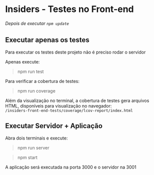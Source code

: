 # Insiders - Testes no Front-end

###### Depois de executar `npm update`

## Executar apenas os testes
Para executar os testes deste projeto n&atilde;o &eacute; preciso rodar o servidor

Apenas execute:
> npm run test

Para verificar a cobertura de testes:
> npm run coverage

Al&eacute;m da visualiza&ccedil;&atilde;o no terminal, a cobertura de testes gera arquivos HTML, dispon&iacute;veis para 
visualizaç&atilde;o no navegador:<br />
``/insiders-front-end-tests/coverage/lcov-report/index.html``
 
 
## Executar Servidor + Aplica&ccedil;&atilde;o

Abra dois terminais e execute:

> npm run server

> npm start

A aplica&ccedil;&atilde;o ser&aacute; executada na porta 3000 e o servidor na 3001
